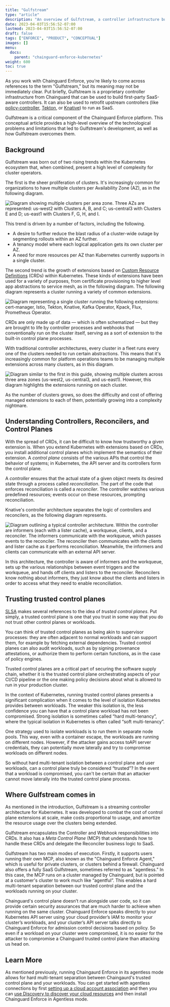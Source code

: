 ```yaml
---
title: "Gulfstream"
type: "article"
description: "An overview of Gulfstream, a controller infrastructure built by Chainguard and an important component of Enforce."
date: 2023-04-03T15:56:52-07:00
lastmod: 2023-04-03T15:56:52-07:00
draft: false
tags: ["ENFORCE", "PRODUCT", "CONCEPTUAL"]
images: []
menu:
  docs:
    parent: "chainguard-enforce-kubernetes"
weight: 600
toc: true
---
```


As you work with Chainguard Enforce, you're likely to come across references to the term "Gulfstream," but its meaning may not be immediately clear. Put briefly, Gulfstream is a proprietary controller infrastructure from Chainguard that can be used to build first-party SaaS-aware controllers. It can also be used to retrofit upstream controllers (like [policy-controller](/open-source/sigstore/policy-controller), [Tekton](https://tekton.dev/), or [Knative](https://knative.dev/docs/)) to run as SaaS. 

Gulfstream is a critical component of the Chainguard Enforce platform. This conceptual article provides a high-level overview of the technological problems and limitations that led to Gulfstream's development, as well as how Gulfstream overcomes them.


## Background

Gulfstream was born out of two rising trends within the Kubernetes ecosystem that, when combined, present a high level of complexity for cluster operators.

The first is the sheer proliferation of clusters. It's increasingly common for organizations to have multiple clusters per Availability Zone (AZ), as in the following diagram.

![Diagram showing multiple clusters per area zone. Three AZs are represented: us-west2 with Clusters A, B, and C; us-central3 with Clusters E and D; us-east1 with Clusters F, G, H, and I.](clusters_per_AZ.png)

This trend is driven by a number of factors, including the following.

* A desire to further reduce the blast radius of a cluster-wide outage by segmenting rollouts within an AZ further.
* A tenancy model where each logical application gets its own cluster per AZ.
* A need for more resources per AZ than Kubernetes currently supports in a single cluster.

The second trend is the growth of extensions based on [Custom Resource Definitions](https://kubernetes.io/docs/concepts/extend-kubernetes/api-extension/custom-resources/) (CRDs) within Kubernetes. These kinds of extensions have been used for a variety of purposes, from certificate provisioning to higher level app abstractions to service mesh, as in the following diagram. The following diagram represents a cluster running a variety of common extensions.

![Diagram representing a single cluster running the following extensions: cert-manager, Istio, Tekton, Knative, Kafka Operator, Kpack, Flux, Prometheus Operator.](single_cluster.png)

CRDs are only made up of data — which is often schematized — but they are brought to life by controller processes and webhooks that conventionally run on the cluster itself, serving as a sort of extension to the built-in control plane processes. 

With traditional controller architectures, every cluster in a fleet runs every one of the clusters needed to run certain abstractions. This means that it's increasingly common for platform operations teams to be managing multiple extensions across many clusters, as in this diagram.

![Diagram similar to the first in this guide, showing multiple clusters across three area zones (us-west2, us-central3, and us-east1). However, this diagram highlights the extensions running on each cluster.](clusters_per_AZ_extensions.png)

As the number of clusters grows, so does the difficulty and cost of offering managed extensions to each of them, potentially growing into a complexity nightmare.


## Understanding Controllers, Reconcilers, and Control Planes

With the spread of CRDs, it can be difficult to know how trustworthy a given extension is. When you extend Kubernetes with extensions based on CRDs, you install additional control planes which implement the semantics of their extension. A *control plane* consists of the various APIs that control the behavior of systems; in Kubernetes, the API server and its controllers form the control plane. 

A *controller* ensures that the actual state of a given object meets its desired state through a process called *reconciliation*. The part of the code that enforces reconciliation is called a *reconciler*. The controller watches various predefined resources; events occur on these resources, prompting reconciliation.

Knative's controller architecture separates the logic of controllers and reconcilers, as the following diagram represents.

![Diagram outlining a typical controller architecture. Within the controller are informers (each with a lister cache), a workqueue, clients, and a reconciler. The informers communicate with the workqueue, which passes events to the reconciler. The reconciler then communicates with the clients and lister cache as it performs reconciliation. Meanwhile, the informers and clients can communicate with an external API server.](controller_architecture.png)

In this architecture, the controller is aware of informers and the workqueue, sets up the various relationships between event triggers and the workqueue, and hands off clients and listers to the reconciler. Reconcilers know nothing about informers, they just know about the clients and listers in order to access what they need to enable reconciliation.


## Trusting trusted control planes

[SLSA](https://slsa.dev/) makes several references to the idea of *trusted control planes*. Put simply, a trusted control plane is one that you trust in some way that you do not trust other control planes or workloads.

You can think of trusted control planes as being akin to supervisor processes: they are often adjacent to normal workloads and can support them, for example by fetching external dependencies. Trusted control planes can also audit workloads, such as by signing provenance attestations, or authorize them to perform certain functions, as in the case of policy engines. 

Trusted control planes are a critical part of securing the software supply chain, whether it is the trusted control plane orchestrating aspects of your CI/CD pipeline or the one making policy decisions about what is allowed to run in your production cluster. 

In the context of Kubernetes, running trusted control planes presents a significant complication when it comes to the level of isolation Kubernetes provides between workloads. The weaker this isolation is, the less confidence you can have that a control plane workload has not been compromised. Strong isolation is sometimes called “hard multi-tenancy”, where the typical isolation in Kubernetes is often called “soft multi-tenancy”.

One strategy used to isolate workloads is to run them in separate node pools. This way, even with a container escape, the workloads are running on different nodes. However, if the attacker gains access toAPI server credentials, they can potentially move laterally and try to compromise workloads on different nodes.

So without hard multi-tenant isolation between a control plane and user workloads, can a control plane truly be considered “trusted”? In the event that a workload is compromised, you can't be certain that an attacker cannot move laterally into the trusted control plane process.


## Where Gulfstream comes in

As mentioned in the introduction, Gulfstream is a streaming controller architecture for Kubernetes. It was developed to combat the cost of control plane extensions at scale, make costs proportional to usage, and amortize the resource usage over the clusters being extended.

Gulfstream encapsulates the Controller and Webhook responsibilities into CRDs. It also has a *Meta Control Plane* (MCP) that understands how to handle these CRDs and delegate the Reconciler business logic to SaaS.

Gulfstream has two main modes of execution. Firstly, it supports users running their own MCP, also known as the "Chainguard Enforce Agent," which is useful for private clusters, or clusters behind a firewall. Chainguard also offers a fully SaaS Gulfstream, sometimes referred to as "agentless." In this case, the MCP runs on a cluster managed by Chainguard, but is pointed at a customer's cluster to work much like “agentful”. This enables a hard multi-tenant separation between our trusted control plane and the workloads running on your cluster.

Chainguard's control plane doesn’t run alongside user code, so it can provide certain security assurances that are much harder to achieve when running on the same cluster. Chainguard Enforce speaks directly to your Kubernetes API server using your cloud provider’s IAM to monitor your cluster’s workloads, and your cluster’s API server talks directly to Chainguard Enforce for admission control decisions based on policy. So even if a workload on your cluster were compromised, it is no easier for the attacker to compromise a Chainguard trusted control plane than attacking us head on.


## Learn More

As mentioned previously, running Chaingaurd Enforce in its agentless mode allows for hard multi-tenant separation between Chaingaurd's trusted control plane and your workloads. You can get started with agentless connections by first [setting up a cloud account association](../cloud-account-associations/) and then you can [use Discovery to discover your cloud resources](../chainguard-enforce-discovery-onboarding/) and then install Chainguard Enforce in Agentless mode.